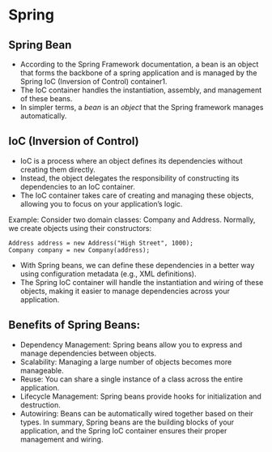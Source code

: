 # Spring

## Spring Bean
* According to the Spring Framework documentation, a bean is an object that forms the backbone of a spring application and is managed by the Spring IoC (Inversion of Control) container1.
* The IoC container handles the instantiation, assembly, and management of these beans.
* In simpler terms, a _bean_ is an _object_ that the Spring framework manages automatically.

## IoC (Inversion of Control)
* IoC is a process where an object defines its dependencies without creating them directly.
* Instead, the object delegates the responsibility of constructing its dependencies to an IoC container.
* The IoC container takes care of creating and managing these objects, allowing you to focus on your application’s logic.

Example:
Consider two domain classes: Company and Address.
Normally, we create objects using their constructors:

```
Address address = new Address("High Street", 1000);
Company company = new Company(address);
```

* With Spring beans, we can define these dependencies in a better way using configuration metadata (e.g., XML <bean/> definitions).
* The Spring IoC container will handle the instantiation and wiring of these objects, making it easier to manage dependencies across your application.

## Benefits of Spring Beans:
* Dependency Management: Spring beans allow you to express and manage dependencies between objects.
* Scalability: Managing a large number of objects becomes more manageable.
* Reuse: You can share a single instance of a class across the entire application.
* Lifecycle Management: Spring beans provide hooks for initialization and destruction.
* Autowiring: Beans can be automatically wired together based on their types.
In summary, Spring beans are the building blocks of your application, and the Spring IoC container ensures their proper management and wiring. 